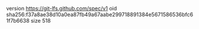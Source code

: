 version https://git-lfs.github.com/spec/v1
oid sha256:f37a8ae38d10a0ea87fb49a67aabe299718891384e5671586536bfc61f7b6638
size 518
